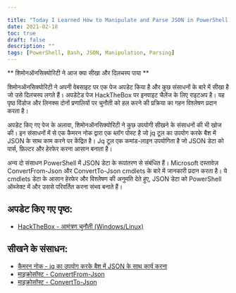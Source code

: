 ```yaml
---

title: "Today I Learned How to Manipulate and Parse JSON in PowerShell and Bash"
date: 2021-02-18
toc: true
draft: false
description: ""
tags: [PowerShell, Bash, JSON, Manipulation, Parsing]
---
```

 ** शिमोनऑनसिक्योरिटी ने आज क्या सीखा और दिलचस्प पाया **  शिमोनऑनसिक्योरिटी ने अपनी वेबसाइट पर एक पेज अपडेट किया है और कुछ संसाधनों के बारे में सीखा है जो उसे दिलचस्प लगते हैं। अपडेटेड पेज HackTheBox पर इनवाइट चैलेंज के लिए राइटअप है। यह पृष्ठ विंडोज और लिनक्स दोनों प्रणालियों पर चुनौती को हल करने की प्रक्रिया का गहन विश्लेषण प्रदान करता है।  अपडेट किए गए पेज के अलावा, शिमोनऑनसिक्योरिटी ने कुछ उपयोगी सीखने के संसाधनों की भी खोज की। इन संसाधनों में से एक कैमरन नोक द्वारा एक ब्लॉग पोस्ट है जो jq टूल का उपयोग करके बैश में JSON के साथ काम करने पर केंद्रित है। Jq टूल एक कमांड-लाइन उपयोगिता है जो JSON डेटा को पार्स, फ़िल्टर और हेरफेर करना आसान बनाता है।  अन्य दो संसाधन PowerShell में JSON डेटा के रूपांतरण से संबंधित हैं। Microsoft दस्तावेज़ ConvertFrom-Json और ConvertTo-Json cmdlets के बारे में जानकारी प्रदान करता है। ये cmdlets डेटा के आसान हेरफेर और विश्लेषण की अनुमति देते हुए, JSON डेटा को PowerShell ऑब्जेक्ट में और उससे परिवर्तित करना संभव बनाते हैं।  ## अपडेट किए गए पृष्ठ: - [HackTheBox - आमंत्रण चुनौती (Windows/Linux)](https://simeononsecurity.com/writeups/hackthebox-invite-challenge/)  ## सीखने के संसाधन: - [कैमरन नोक - jq का उपयोग करके बैश में JSON के साथ कार्य करना](https://cameronnokes.com/blog/working-with-json-in-bash-use-jq/) - [माइक्रोसॉफ्ट - ConvertFrom-Json](https://docs.microsoft.com/en-us/powershell/module/microsoft.powershell.utility/convertfrom-json?view=powershell-7.1) - [माइक्रोसॉफ्ट - ConvertTo-Json](https://docs.microsoft.com/en-us/powershell/module/microsoft.powershell.utility/convertto-json?view=powershell-7.1)